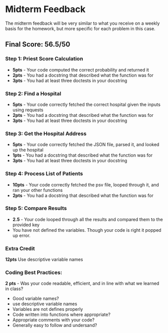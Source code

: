 # Midterm Feedback
The midterm feedback will be very similar to what you receive on a weekly basis for the homework, but more specific for each problem in this case.

## Final Score: 56.5/50


### Step 1: Priest Score Calculation
* **5pts** - Your code computed the correct probability and returned it
* **2pts** - You had a docstring that described what the function was for
* **3pts** - You had at least three doctests in your docstring

### Step 2: Find a Hospital
* **5pts** - Your code correctly fetched the correct hospital given the inputs using requests
* **2pts** - You had a docstring that described what the function was for
* **3pts** - You had at least three doctests in your docstring

### Step 3: Get the Hospital Address
* **5pts** - Your code correctly fetched the JSON file, parsed it, and looked up the hospital
* **1pts** - You had a docstring that described what the function was for
* **3pts** - You had at least three doctests in your docstring

### Step 4: Process List of Patients
* **10pts** - Your code correctly fetched the psv file, looped through it, and ran your other functions
* **2pts** - You had a docstring that described what the function was for

### Step 5: Compare Results
* **2.5** - Your code looped through all the results and compared them to the provided key
* You have not defined the variables. Though your code is right it popped up error.

### Extra Credit
**12pts** Use descriptive variable names

### Coding Best Practices:
**2 pts** - Was your code readable, efficient, and in line with what we learned in class?
* Good variable names?
* use descriptive variable names 
* Variables are not defines properly
* Code written into functions where appropriate?
* Appropriate comments with your code?
* Generally easy to follow and undersand?
